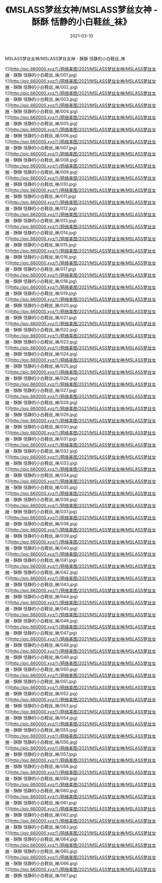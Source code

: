﻿---
layout: post
title:  《MSLASS梦丝女神/MSLASS梦丝女神 - 酥酥 恬静的小白鞋丝_袜》
date:   2021-03-10
img: http://pic.660000.xyz/1:/网络美图/2021/MSLASS梦丝女神/MSLASS梦丝女神 - 酥酥 恬静的小白鞋丝_袜/000.jpg
categories: [美女, 清纯, 唯美]
---

MSLASS梦丝女神/MSLASS梦丝女神 - 酥酥 恬静的小白鞋丝_袜

 ![](http://pic.660000.xyz/1:/网络美图/2021/MSLASS梦丝女神/MSLASS梦丝女神 - 酥酥 恬静的小白鞋丝_袜/001.jpg) <br>![](http://pic.660000.xyz/1:/网络美图/2021/MSLASS梦丝女神/MSLASS梦丝女神 - 酥酥 恬静的小白鞋丝_袜/002.jpg) <br>![](http://pic.660000.xyz/1:/网络美图/2021/MSLASS梦丝女神/MSLASS梦丝女神 - 酥酥 恬静的小白鞋丝_袜/003.jpg) <br>![](http://pic.660000.xyz/1:/网络美图/2021/MSLASS梦丝女神/MSLASS梦丝女神 - 酥酥 恬静的小白鞋丝_袜/004.jpg) <br>![](http://pic.660000.xyz/1:/网络美图/2021/MSLASS梦丝女神/MSLASS梦丝女神 - 酥酥 恬静的小白鞋丝_袜/005.jpg) <br>![](http://pic.660000.xyz/1:/网络美图/2021/MSLASS梦丝女神/MSLASS梦丝女神 - 酥酥 恬静的小白鞋丝_袜/006.jpg) <br>![](http://pic.660000.xyz/1:/网络美图/2021/MSLASS梦丝女神/MSLASS梦丝女神 - 酥酥 恬静的小白鞋丝_袜/007.jpg) <br>![](http://pic.660000.xyz/1:/网络美图/2021/MSLASS梦丝女神/MSLASS梦丝女神 - 酥酥 恬静的小白鞋丝_袜/008.jpg) <br>![](http://pic.660000.xyz/1:/网络美图/2021/MSLASS梦丝女神/MSLASS梦丝女神 - 酥酥 恬静的小白鞋丝_袜/009.jpg) <br>![](http://pic.660000.xyz/1:/网络美图/2021/MSLASS梦丝女神/MSLASS梦丝女神 - 酥酥 恬静的小白鞋丝_袜/010.jpg) <br>![](http://pic.660000.xyz/1:/网络美图/2021/MSLASS梦丝女神/MSLASS梦丝女神 - 酥酥 恬静的小白鞋丝_袜/011.jpg) <br>![](http://pic.660000.xyz/1:/网络美图/2021/MSLASS梦丝女神/MSLASS梦丝女神 - 酥酥 恬静的小白鞋丝_袜/012.jpg) <br>![](http://pic.660000.xyz/1:/网络美图/2021/MSLASS梦丝女神/MSLASS梦丝女神 - 酥酥 恬静的小白鞋丝_袜/013.jpg) <br>![](http://pic.660000.xyz/1:/网络美图/2021/MSLASS梦丝女神/MSLASS梦丝女神 - 酥酥 恬静的小白鞋丝_袜/014.jpg) <br>![](http://pic.660000.xyz/1:/网络美图/2021/MSLASS梦丝女神/MSLASS梦丝女神 - 酥酥 恬静的小白鞋丝_袜/015.jpg) <br>![](http://pic.660000.xyz/1:/网络美图/2021/MSLASS梦丝女神/MSLASS梦丝女神 - 酥酥 恬静的小白鞋丝_袜/016.jpg) <br>![](http://pic.660000.xyz/1:/网络美图/2021/MSLASS梦丝女神/MSLASS梦丝女神 - 酥酥 恬静的小白鞋丝_袜/017.jpg) <br>![](http://pic.660000.xyz/1:/网络美图/2021/MSLASS梦丝女神/MSLASS梦丝女神 - 酥酥 恬静的小白鞋丝_袜/018.jpg) <br>![](http://pic.660000.xyz/1:/网络美图/2021/MSLASS梦丝女神/MSLASS梦丝女神 - 酥酥 恬静的小白鞋丝_袜/019.jpg) <br>![](http://pic.660000.xyz/1:/网络美图/2021/MSLASS梦丝女神/MSLASS梦丝女神 - 酥酥 恬静的小白鞋丝_袜/020.jpg) <br>![](http://pic.660000.xyz/1:/网络美图/2021/MSLASS梦丝女神/MSLASS梦丝女神 - 酥酥 恬静的小白鞋丝_袜/021.jpg) <br>![](http://pic.660000.xyz/1:/网络美图/2021/MSLASS梦丝女神/MSLASS梦丝女神 - 酥酥 恬静的小白鞋丝_袜/022.jpg) <br>![](http://pic.660000.xyz/1:/网络美图/2021/MSLASS梦丝女神/MSLASS梦丝女神 - 酥酥 恬静的小白鞋丝_袜/023.jpg) <br>![](http://pic.660000.xyz/1:/网络美图/2021/MSLASS梦丝女神/MSLASS梦丝女神 - 酥酥 恬静的小白鞋丝_袜/024.jpg) <br>![](http://pic.660000.xyz/1:/网络美图/2021/MSLASS梦丝女神/MSLASS梦丝女神 - 酥酥 恬静的小白鞋丝_袜/025.jpg) <br>![](http://pic.660000.xyz/1:/网络美图/2021/MSLASS梦丝女神/MSLASS梦丝女神 - 酥酥 恬静的小白鞋丝_袜/026.jpg) <br>![](http://pic.660000.xyz/1:/网络美图/2021/MSLASS梦丝女神/MSLASS梦丝女神 - 酥酥 恬静的小白鞋丝_袜/027.jpg) <br>![](http://pic.660000.xyz/1:/网络美图/2021/MSLASS梦丝女神/MSLASS梦丝女神 - 酥酥 恬静的小白鞋丝_袜/028.jpg) <br>![](http://pic.660000.xyz/1:/网络美图/2021/MSLASS梦丝女神/MSLASS梦丝女神 - 酥酥 恬静的小白鞋丝_袜/029.jpg) <br>![](http://pic.660000.xyz/1:/网络美图/2021/MSLASS梦丝女神/MSLASS梦丝女神 - 酥酥 恬静的小白鞋丝_袜/030.jpg) <br>![](http://pic.660000.xyz/1:/网络美图/2021/MSLASS梦丝女神/MSLASS梦丝女神 - 酥酥 恬静的小白鞋丝_袜/031.jpg) <br>![](http://pic.660000.xyz/1:/网络美图/2021/MSLASS梦丝女神/MSLASS梦丝女神 - 酥酥 恬静的小白鞋丝_袜/032.jpg) <br>![](http://pic.660000.xyz/1:/网络美图/2021/MSLASS梦丝女神/MSLASS梦丝女神 - 酥酥 恬静的小白鞋丝_袜/033.jpg) <br>![](http://pic.660000.xyz/1:/网络美图/2021/MSLASS梦丝女神/MSLASS梦丝女神 - 酥酥 恬静的小白鞋丝_袜/034.jpg) <br>![](http://pic.660000.xyz/1:/网络美图/2021/MSLASS梦丝女神/MSLASS梦丝女神 - 酥酥 恬静的小白鞋丝_袜/035.jpg) <br>![](http://pic.660000.xyz/1:/网络美图/2021/MSLASS梦丝女神/MSLASS梦丝女神 - 酥酥 恬静的小白鞋丝_袜/036.jpg) <br>![](http://pic.660000.xyz/1:/网络美图/2021/MSLASS梦丝女神/MSLASS梦丝女神 - 酥酥 恬静的小白鞋丝_袜/037.jpg) <br>![](http://pic.660000.xyz/1:/网络美图/2021/MSLASS梦丝女神/MSLASS梦丝女神 - 酥酥 恬静的小白鞋丝_袜/038.jpg) <br>![](http://pic.660000.xyz/1:/网络美图/2021/MSLASS梦丝女神/MSLASS梦丝女神 - 酥酥 恬静的小白鞋丝_袜/039.jpg) <br>![](http://pic.660000.xyz/1:/网络美图/2021/MSLASS梦丝女神/MSLASS梦丝女神 - 酥酥 恬静的小白鞋丝_袜/040.jpg) <br>![](http://pic.660000.xyz/1:/网络美图/2021/MSLASS梦丝女神/MSLASS梦丝女神 - 酥酥 恬静的小白鞋丝_袜/041.jpg) <br>![](http://pic.660000.xyz/1:/网络美图/2021/MSLASS梦丝女神/MSLASS梦丝女神 - 酥酥 恬静的小白鞋丝_袜/042.jpg) <br>![](http://pic.660000.xyz/1:/网络美图/2021/MSLASS梦丝女神/MSLASS梦丝女神 - 酥酥 恬静的小白鞋丝_袜/043.jpg) <br>![](http://pic.660000.xyz/1:/网络美图/2021/MSLASS梦丝女神/MSLASS梦丝女神 - 酥酥 恬静的小白鞋丝_袜/044.jpg) <br>![](http://pic.660000.xyz/1:/网络美图/2021/MSLASS梦丝女神/MSLASS梦丝女神 - 酥酥 恬静的小白鞋丝_袜/045.jpg) <br>![](http://pic.660000.xyz/1:/网络美图/2021/MSLASS梦丝女神/MSLASS梦丝女神 - 酥酥 恬静的小白鞋丝_袜/046.jpg) <br>![](http://pic.660000.xyz/1:/网络美图/2021/MSLASS梦丝女神/MSLASS梦丝女神 - 酥酥 恬静的小白鞋丝_袜/047.jpg) <br>![](http://pic.660000.xyz/1:/网络美图/2021/MSLASS梦丝女神/MSLASS梦丝女神 - 酥酥 恬静的小白鞋丝_袜/048.jpg) <br>![](http://pic.660000.xyz/1:/网络美图/2021/MSLASS梦丝女神/MSLASS梦丝女神 - 酥酥 恬静的小白鞋丝_袜/049.jpg) <br>![](http://pic.660000.xyz/1:/网络美图/2021/MSLASS梦丝女神/MSLASS梦丝女神 - 酥酥 恬静的小白鞋丝_袜/050.jpg) <br>![](http://pic.660000.xyz/1:/网络美图/2021/MSLASS梦丝女神/MSLASS梦丝女神 - 酥酥 恬静的小白鞋丝_袜/051.jpg) <br>![](http://pic.660000.xyz/1:/网络美图/2021/MSLASS梦丝女神/MSLASS梦丝女神 - 酥酥 恬静的小白鞋丝_袜/052.jpg) <br>![](http://pic.660000.xyz/1:/网络美图/2021/MSLASS梦丝女神/MSLASS梦丝女神 - 酥酥 恬静的小白鞋丝_袜/053.jpg) <br>![](http://pic.660000.xyz/1:/网络美图/2021/MSLASS梦丝女神/MSLASS梦丝女神 - 酥酥 恬静的小白鞋丝_袜/054.jpg) <br>![](http://pic.660000.xyz/1:/网络美图/2021/MSLASS梦丝女神/MSLASS梦丝女神 - 酥酥 恬静的小白鞋丝_袜/055.jpg) <br>![](http://pic.660000.xyz/1:/网络美图/2021/MSLASS梦丝女神/MSLASS梦丝女神 - 酥酥 恬静的小白鞋丝_袜/056.jpg) <br>![](http://pic.660000.xyz/1:/网络美图/2021/MSLASS梦丝女神/MSLASS梦丝女神 - 酥酥 恬静的小白鞋丝_袜/057.jpg) <br>![](http://pic.660000.xyz/1:/网络美图/2021/MSLASS梦丝女神/MSLASS梦丝女神 - 酥酥 恬静的小白鞋丝_袜/058.jpg) <br>![](http://pic.660000.xyz/1:/网络美图/2021/MSLASS梦丝女神/MSLASS梦丝女神 - 酥酥 恬静的小白鞋丝_袜/059.jpg) <br>![](http://pic.660000.xyz/1:/网络美图/2021/MSLASS梦丝女神/MSLASS梦丝女神 - 酥酥 恬静的小白鞋丝_袜/060.jpg) <br>![](http://pic.660000.xyz/1:/网络美图/2021/MSLASS梦丝女神/MSLASS梦丝女神 - 酥酥 恬静的小白鞋丝_袜/061.jpg) <br>![](http://pic.660000.xyz/1:/网络美图/2021/MSLASS梦丝女神/MSLASS梦丝女神 - 酥酥 恬静的小白鞋丝_袜/062.jpg) <br>![](http://pic.660000.xyz/1:/网络美图/2021/MSLASS梦丝女神/MSLASS梦丝女神 - 酥酥 恬静的小白鞋丝_袜/063.jpg) <br>![](http://pic.660000.xyz/1:/网络美图/2021/MSLASS梦丝女神/MSLASS梦丝女神 - 酥酥 恬静的小白鞋丝_袜/064.jpg) <br>![](http://pic.660000.xyz/1:/网络美图/2021/MSLASS梦丝女神/MSLASS梦丝女神 - 酥酥 恬静的小白鞋丝_袜/065.jpg) <br>![](http://pic.660000.xyz/1:/网络美图/2021/MSLASS梦丝女神/MSLASS梦丝女神 - 酥酥 恬静的小白鞋丝_袜/066.jpg) <br>![](http://pic.660000.xyz/1:/网络美图/2021/MSLASS梦丝女神/MSLASS梦丝女神 - 酥酥 恬静的小白鞋丝_袜/067.jpg) <br>